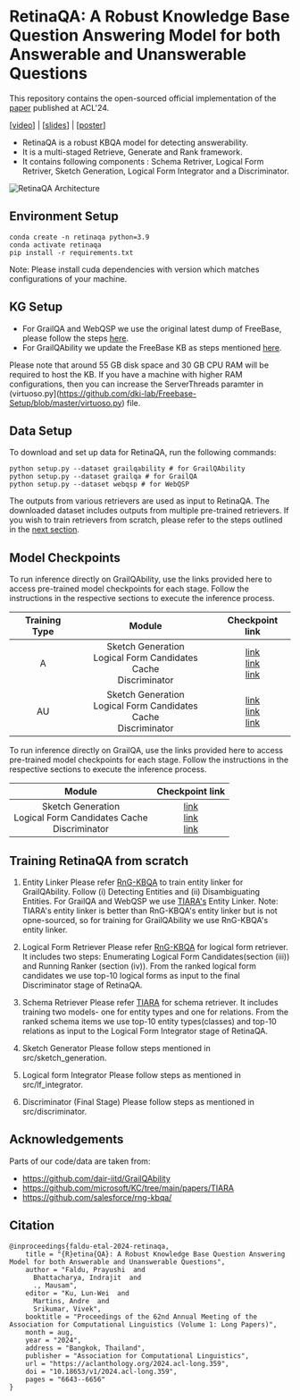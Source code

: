 # RetinaQA: A Robust Knowledge Base Question Answering Model for both Answerable and Unanswerable Questions

This repository contains the open-sourced official implementation of the [paper](https://aclanthology.org/2024.acl-long.359/) published at ACL'24.

[[video](https://drive.google.com/file/d/1Wp9epWaphe7zydI-uPJZQjttwHKhOHcZ/view?usp=drive_link)] | [[slides](https://docs.google.com/presentation/d/1BT4RvV8wDXtV6i7XhVKhxMv5OjhszmroB9p12P0XeV8/edit?usp=sharing)] | [[poster](https://drive.google.com/file/d/1paQs8TAQiZ08Ma3l86sD4DFayxRV1Yuh/view?usp=sharing)]

- RetinaQA is a robust KBQA model for detecting answerability.
- It is a multi-staged Retrieve, Generate and Rank framework.
- It contains following components : Schema Retriver, Logical Form Retriver, Sketch Generation, Logical Form Integrator and a Discriminator.

![RetinaQA Architecture](https://drive.google.com/file/d/1WR4uDM1uTfpZx6QHXP_G5UEFoBLm7mZL/view?usp=sharing)

## Environment Setup

```
conda create -n retinaqa python=3.9
conda activate retinaqa
pip install -r requirements.txt
```
Note: Please install cuda dependencies with version which matches configurations of your machine.

## KG Setup

- For GrailQA and WebQSP we use the original latest dump of FreeBase, please follow the steps [here](https://github.com/dki-lab/Freebase-Setup).
- For GrailQAbility we update the FreeBase KB as steps mentioned [here](https://github.com/dair-iitd/GrailQAbility).

Please note that around 55 GB disk space and 30 GB CPU RAM will be required to host the KB. If you have a machine with higher RAM configurations, then you can increase the ServerThreads paramter in (virtuoso.py](https://github.com/dki-lab/Freebase-Setup/blob/master/virtuoso.py) file.

## Data Setup

To download and set up data for RetinaQA, run the following commands:

```
python setup.py --dataset grailqability # for GrailQAbility
python setup.py --dataset grailqa # for GrailQA
python setup.py --dataset webqsp # for WebQSP
```

The outputs from various retrievers are used as input to RetinaQA. The downloaded dataset includes outputs from multiple pre-trained retrievers. If you wish to train retrievers from scratch, please refer to the steps outlined in the [next section](#training-retinaqa-from-scratch).


## Model Checkpoints

To run inference directly on GrailQAbility, use the links provided here to access pre-trained model checkpoints for each stage. Follow the instructions in the respective sections to execute the inference process.

| Training Type |  Module | Checkpoint link |
| :-----: | :-----: | :-----: |
| A | Sketch Generation <br> Logical Form Candidates Cache <br> Discriminator | [link](https://drive.google.com/file/d/1uOljKF8Y4qMxZPc5RuOtDY7nU48Xa3uz/view?usp=sharing) <br> [link](https://drive.google.com/file/d/1SZ5xf-FzXm7oelwF2xJWgELjsYVVMmK1/view?usp=sharing) <br> [link](https://drive.google.com/file/d/1aWqp99zt2CoKxaxUMHmcf0zYCeRyRNg3/view?usp=sharing) |
| AU | Sketch Generation <br> Logical Form Candidates Cache <br> Discriminator | [link](https://drive.google.com/file/d/18abHRPwxJlYt9CuhEeu3-GxIYnCPHNxG/view?usp=sharing) <br> [link](https://drive.google.com/file/d/1gbMgkynmfVA0F-4vzs0l1hMOP8aqKkZr/view?usp=sharing) <br> [link](https://drive.google.com/file/d/1HgMOJvyjwGIzoYD0HVV5D-JWZceV168h/view?usp=sharing) |

To run inference directly on GrailQA, use the links provided here to access pre-trained model checkpoints for each stage. Follow the instructions in the respective sections to execute the inference process.

|  Module | Checkpoint link |
| :-----: | :-----: |
| Sketch Generation <br> Logical Form Candidates Cache <br> Discriminator | [link](https://drive.google.com/file/d/1Jcli1ljKbkwxOV5Cua0bwA1xnAHVl9Kk/view?usp=sharing) <br> [link](https://drive.google.com/file/d/13ZXjd65g-9xs3z8GI7IsBaewOrtewJqK/view?usp=sharing) <br> [link](https://drive.google.com/file/d/1CM-2jJhDc-J984q9zD5CE9195ZX7Agvw/view?usp=sharing) 

## Training RetinaQA from scratch

1. Entity Linker
    Please refer [RnG-KBQA](https://github.com/salesforce/rng-kbqa/tree/main?tab=readme-ov-file#step-by-step-instructions) to train entity linker for GrailQAbility. Follow (i) Detecting Entities and (ii) Disambiguating Entities. For GrailQA and WebQSP we use [TIARA's](https://github.com/microsoft/KC/tree/main/papers/TIARA#1-entity-retrieval) Entity Linker.
    Note: TIARA's entity linker is better than RnG-KBQA's entity linker but is not opne-sourced, so for training for GrailQAbility we use RnG-KBQA's entity linker.

2. Logical Form Retriever
    Please refer [RnG-KBQA](https://github.com/salesforce/rng-kbqa/tree/main?tab=readme-ov-file#step-by-step-instructions) for logical form retriever. It includes two steps: Enumerating Logical Form Candidates(section (iii)) and Running Ranker (section (iv)).
    From the ranked logical form candidates we use top-10 logical forms as input to the final 
    Discriminator stage of RetinaQA.

3. Schema Retriever
    Please refer [TIARA](https://github.com/microsoft/KC/tree/main/papers/TIARA#3-schema-retrieval) for schema retriever. It includes training two models- one for entity types and one for relations.
    From the ranked schema items we use top-10 entity types(classes) and top-10 relations as input to the Logical Form Integrator stage of RetinaQA.

4. Sketch Generator
    Please follow steps mentioned in src/sketch_generation.

5. Logical form Integrator
    Please follow steps as mentioned in src/lf_integrator.

6. Discriminator (Final Stage)
    Please follow steps as mentioned in src/discriminator.


## Acknowledgements

Parts of our code/data are taken from:
- https://github.com/dair-iitd/GrailQAbility
- https://github.com/microsoft/KC/tree/main/papers/TIARA
- https://github.com/salesforce/rng-kbqa/


## Citation

```
@inproceedings{faldu-etal-2024-retinaqa,
    title = "{R}etina{QA}: A Robust Knowledge Base Question Answering Model for both Answerable and Unanswerable Questions",
    author = "Faldu, Prayushi  and
      Bhattacharya, Indrajit  and
      ., Mausam",
    editor = "Ku, Lun-Wei  and
      Martins, Andre  and
      Srikumar, Vivek",
    booktitle = "Proceedings of the 62nd Annual Meeting of the Association for Computational Linguistics (Volume 1: Long Papers)",
    month = aug,
    year = "2024",
    address = "Bangkok, Thailand",
    publisher = "Association for Computational Linguistics",
    url = "https://aclanthology.org/2024.acl-long.359",
    doi = "10.18653/v1/2024.acl-long.359",
    pages = "6643--6656"
}
```

